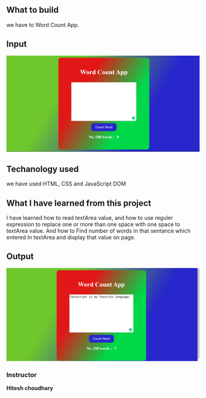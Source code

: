 ## What to build

we have to Word Count App.

## Input

![Word_Count](./Image/wordCountApp.png)

## Techanology used

we have used HTML, CSS and JavaScript DOM

## What I have learned from this project

I have learned how to read textArea value, and how to use reguler expression to replace one or more than one space with one space to textArea value. And how to Find number of words in that sentance which entered In textArea and display that value on page.

## Output

![Word_Count_output](./Image/wordCountOutput.png)

### Instructor

**Hitesh choudhary**
